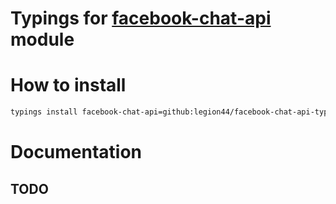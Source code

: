 # Typings for [facebook-chat-api](https://www.npmjs.com/package/facebook-chat-api) module

# How to install
```bash
typings install facebook-chat-api=github:legion44/facebook-chat-api-typings/index.d.ts
```

# Documentation
## TODO